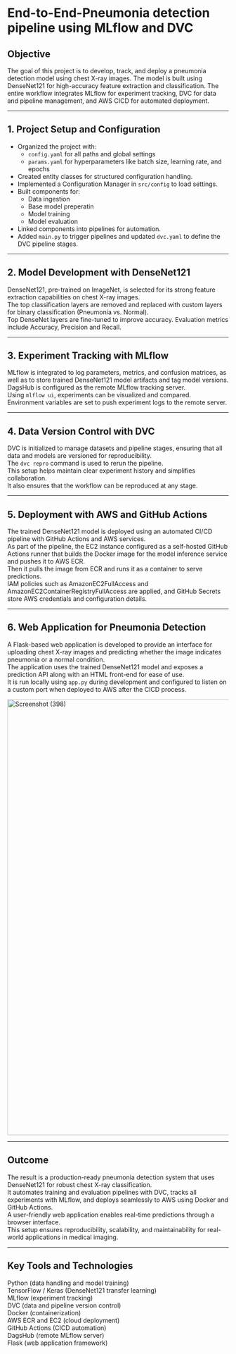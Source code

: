 # End-to-End-Pneumonia detection pipeline using MLflow and DVC

## Objective

The goal of this project is to develop, track, and deploy a pneumonia detection model using chest X-ray images. The model is built using DenseNet121 for high-accuracy feature extraction and classification. The entire workflow integrates MLflow for experiment tracking, DVC for data and pipeline management, and AWS CICD for automated deployment.

---
## 1. Project Setup and Configuration
- Organized the project with:
  - `config.yaml` for all paths and global settings  
  - `params.yaml` for hyperparameters like batch size, learning rate, and epochs   
- Created entity classes for structured configuration handling.  
- Implemented a Configuration Manager in `src/config` to load settings.  
- Built components for:
  - Data ingestion
  - Base model preperatin
  - Model training
  - Model evaluation  
- Linked components into pipelines for automation.  
- Added `main.py` to trigger pipelines and updated `dvc.yaml` to define the DVC pipeline stages.

---

## 2. Model Development with DenseNet121
DenseNet121, pre-trained on ImageNet, is selected for its strong feature extraction capabilities on chest X-ray images.  
The top classification layers are removed and replaced with custom layers for binary classification (Pneumonia vs. Normal).  
Top DenseNet layers are fine-tuned to improve accuracy.
Evaluation metrics include Accuracy, Precision and Recall.

---

## 3. Experiment Tracking with MLflow
MLflow is integrated to log parameters, metrics, and confusion matrices, as well as to store trained DenseNet121 model artifacts and tag model versions.  
DagsHub is configured as the remote MLflow tracking server.  
Using `mlflow ui`, experiments can be visualized and compared.  
Environment variables are set to push experiment logs to the remote server.

---

## 4. Data Version Control with DVC
DVC is initialized to manage datasets and pipeline stages, ensuring that all data and models are versioned for reproducibility.  
The `dvc repro` command is used to rerun the pipeline.  
This setup helps maintain clear experiment history and simplifies collaboration.  
It also ensures that the workflow can be reproduced at any stage.

---

## 5. Deployment with AWS and GitHub Actions
The trained DenseNet121 model is deployed using an automated CI/CD pipeline with GitHub Actions and AWS services.  
As part of the pipeline, the EC2 instance configured as a self-hosted GitHub Actions runner that builds the Docker image for the model inference service and pushes it to AWS ECR.  
Then it pulls the image from ECR and runs it as a container to serve predictions.  
IAM policies such as AmazonEC2FullAccess and AmazonEC2ContainerRegistryFullAccess are applied, and GitHub Secrets store AWS credentials and configuration details.

---

## 6. Web Application for Pneumonia Detection
A Flask-based web application is developed to provide an interface for uploading chest X-ray images and predicting whether the image indicates pneumonia or a normal condition.  
The application uses the trained DenseNet121 model and exposes a prediction API along with an HTML front-end for ease of use.  
It is run locally using `app.py` during development and configured to listen on a custom port when deployed to AWS after the CICD process.  


<img width="1375" height="990" alt="Screenshot (398)" src="https://github.com/user-attachments/assets/067f5ea2-a742-42d3-b3ab-03c176947501" />

---

## Outcome
The result is a production-ready pneumonia detection system that uses DenseNet121 for robust chest X-ray classification.  
It automates training and evaluation pipelines with DVC, tracks all experiments with MLflow, and deploys seamlessly to AWS using Docker and GitHub Actions.  
A user-friendly web application enables real-time predictions through a browser interface.  
This setup ensures reproducibility, scalability, and maintainability for real-world applications in medical imaging.

---

## Key Tools and Technologies
Python (data handling and model training)  
TensorFlow / Keras (DenseNet121 transfer learning)  
MLflow (experiment tracking)  
DVC (data and pipeline version control)  
Docker (containerization)  
AWS ECR and EC2 (cloud deployment)  
GitHub Actions (CICD automation)  
DagsHub (remote MLflow server)  
Flask (web application framework)  








